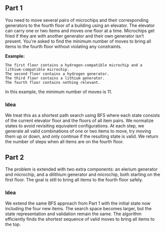 ## Part 1

You need to move several pairs of microchips and their corresponding generators to the fourth floor of a building using an elevator. The elevator can carry one or two items and moves one floor at a time. Microchips get fried if they are with another generator and their own generator isn’t present. You're asked to find the minimum number of moves to bring all items to the fourth floor without violating any constraints.

**Example:**
```
The first floor contains a hydrogen-compatible microchip and a lithium-compatible microchip.
The second floor contains a hydrogen generator.
The third floor contains a lithium generator.
The fourth floor contains nothing relevant.
```

In this example, the minimum number of moves is 11.

### Idea

We treat this as a shortest path search using BFS where each state consists of the current elevator floor and the floors of all item pairs. We normalize states to avoid revisiting equivalent configurations. At each step, we generate all valid combinations of one or two items to move, try moving them up or down, and only continue if the resulting state is valid. We return the number of steps when all items are on the fourth floor.

## Part 2

The problem is extended with two extra components: an elerium generator and microchip, and a dilithium generator and microchip, both starting on the first floor. The goal is still to bring all items to the fourth floor safely.

### Idea

We extend the same BFS approach from Part 1 with the initial state now including the four new items. The search space becomes larger, but the state representation and validation remain the same. The algorithm efficiently finds the shortest sequence of valid moves to bring all items to the top.